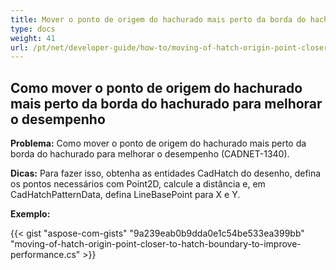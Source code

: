 ```yaml
---
title: Mover o ponto de origem do hachurado mais perto da borda do hachurado para melhorar o desempenho
type: docs
weight: 41
url: /pt/net/developer-guide/how-to/moving-of-hatch-origin-point-closer-to-hatch-boundary-to-improve-performance/
---
```


## **Como mover o ponto de origem do hachurado mais perto da borda do hachurado para melhorar o desempenho**

**Problema:** Como mover o ponto de origem do hachurado mais perto da borda do hachurado para melhorar o desempenho (CADNET-1340).

**Dicas:** Para fazer isso, obtenha as entidades CadHatch do desenho, defina os pontos necessários com Point2D, calcule a distância e, em CadHatchPatternData, defina LineBasePoint para X e Y.

**Exemplo:**

{{< gist "aspose-com-gists" "9a239eab0b9dda0e1c54be533ea399bb" "moving-of-hatch-origin-point-closer-to-hatch-boundary-to-improve-performance.cs" >}}
